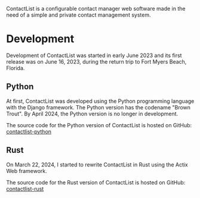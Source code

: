 ContactList is a configurable contact manager web software made in the need of a simple and private contact management system. 

# Development
Development of ContactList was started in early June 2023 and its first release was on June 16, 2023, during the return trip to Fort Myers Beach, Florida. 

## Python
At first, ContactList was developed using the Python programming language with the Django framework. The Python version has the codename "Brown Trout". By April 2024, the Python version is no longer in development.

The source code for the Python version of ContactList is hosted on GitHub: [contactlist-python](https://github.com/ctcl-bregis/contactlist-python/)
## Rust
On March 22, 2024, I started to rewrite ContactList in Rust using the Actix Web framework. 

The source code for the Rust version of ContactList is hosted on GitHub: [contactlist-rust](https://github.com/ctcl-bregis/contactlist-rust/)
